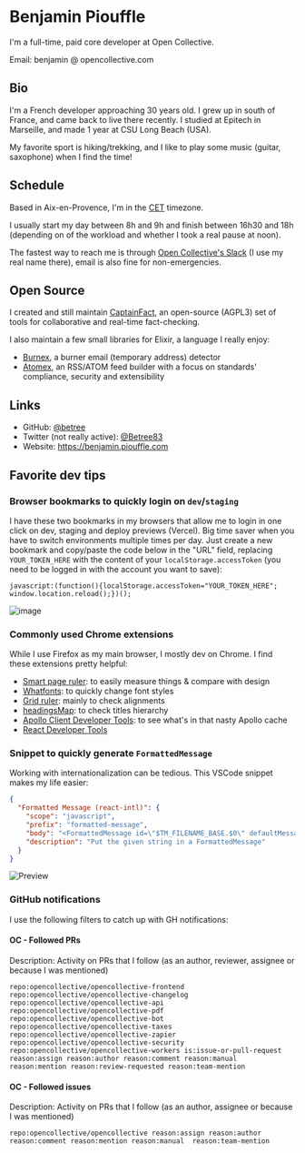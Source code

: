 Benjamin Piouffle
=================

I'm a full-time, paid core developer at Open Collective.

Email: benjamin @ opencollective.com

Bio
---

I'm a French developer approaching 30 years old. I grew up in south of France, and came back to live there recently.
I studied at Epitech in Marseille, and made 1 year at CSU Long Beach (USA).

My favorite sport is hiking/trekking, and I like to play some music (guitar, saxophone) when I find the time!

Schedule
--------

Based in Aix-en-Provence, I'm in the [CET](https://en.wikipedia.org/wiki/Central_European_Time) timezone.

I usually start my day between 8h and 9h and finish between 16h30 and 18h (depending on of the workload and whether I took a real pause at noon).

The fastest way to reach me is through [Open Collective's Slack](https://slack.opencollective.com/) (I use my real name there),
email is also fine for non-emergencies.

Open Source
-----------

I created and still maintain [CaptainFact](https://github.com/CaptainFact), an open-source (AGPL3) set of tools for collaborative and real-time fact-checking.

I also maintain a few small libraries for Elixir, a language I really enjoy:
- [Burnex](https://github.com/Betree/burnex), a burner email (temporary address) detector 
- [Atomex](https://github.com/Betree/atomex), an RSS/ATOM feed builder with a focus on standards' compliance, security and extensibility 

Links
-----

- GitHub: [@betree](https://github.com/betree)
- Twitter (not really active): [@Betree83](https://twitter.com/Betree83)
- Website: https://benjamin.piouffle.com

Favorite dev tips
-------------

### Browser bookmarks to quickly login on `dev`/`staging`

I have these two bookmarks in my browsers that allow me to login in one click on dev, staging and deploy previews (Vercel). Big time saver when you have to switch
environments multiple times per day. Just create a new bookmark and copy/paste the code below in the "URL" field, replacing `YOUR_TOKEN_HERE` with the content of your `localStorage.accessToken` (you need to be logged in with the account you want to save):

```es6
javascript:(function(){localStorage.accessToken="YOUR_TOKEN_HERE"; window.location.reload();})();
```

![image](https://user-images.githubusercontent.com/1556356/105514937-5ee7be00-5cd4-11eb-98dc-f9efba5ac5ba.png)

### Commonly used Chrome extensions

While I use Firefox as my main browser, I mostly dev on Chrome. I find these extensions pretty helpful:

- [Smart page ruler](https://chrome.google.com/webstore/detail/smart-page-ruler/nmibbjghlmdiafjolcphdggihcbcedmg): to easily measure things & compare with design
- [Whatfonts](https://chrome.google.com/webstore/detail/whatfont/jabopobgcpjmedljpbcaablpmlmfcogm): to quickly change font styles
- [Grid ruler](https://chrome.google.com/webstore/detail/grid-ruler/joadogiaiabhmggdifljlpkclnpfncmj): mainly to check alignments
- [headingsMap](https://chrome.google.com/webstore/detail/headingsmap/flbjommegcjonpdmenkdiocclhjacmbi): to check titles hierarchy
- [Apollo Client Developer Tools](https://chrome.google.com/webstore/detail/apollo-client-developer-t/jdkknkkbebbapilgoeccciglkfbmbnfm): to see what's in that nasty Apollo cache
- [React Developer Tools](https://chrome.google.com/webstore/detail/react-developer-tools/fmkadmapgofadopljbjfkapdkoienihi)


### Snippet to quickly generate `FormattedMessage`

Working with internationalization can be tedious. This VSCode snippet makes my life easier:

```json
{
  "Formatted Message (react-intl)": {
    "scope": "javascript",
    "prefix": "formatted-message",
    "body": "<FormattedMessage id=\"$TM_FILENAME_BASE.$0\" defaultMessage=\"$1\"/>",
    "description": "Put the given string in a FormattedMessage"
  }
}
```

![Preview](https://user-images.githubusercontent.com/1556356/105513345-79b93300-5cd2-11eb-8a12-eaedfad60402.gif)


### GitHub notifications

I use the following filters to catch up with GH notifications:

#### OC - Followed PRs
Description: Activity on PRs that I follow (as an author, reviewer, assignee or because I was mentioned)
```
repo:opencollective/opencollective-frontend repo:opencollective/opencollective-changelog repo:opencollective/opencollective-api repo:opencollective/opencollective-pdf repo:opencollective/opencollective-bot repo:opencollective/opencollective-taxes repo:opencollective/opencollective-zapier repo:opencollective/opencollective-security repo:opencollective/opencollective-workers is:issue-or-pull-request reason:assign reason:author reason:comment reason:manual reason:mention reason:review-requested reason:team-mention
```

#### OC - Followed issues
Description: Activity on PRs that I follow (as an author, assignee or because I was mentioned)
```
repo:opencollective/opencollective reason:assign reason:author reason:comment reason:mention reason:manual  reason:team-mention 
```
